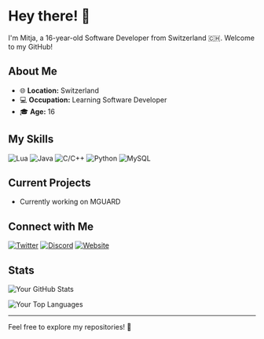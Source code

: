 # Hey there! 👋

I'm Mitja, a 16-year-old Software Developer from Switzerland 🇨🇭. Welcome to my GitHub!

## About Me

- 🌐 **Location:** Switzerland
- 💻 **Occupation:** Learning Software Developer
- 🎓 **Age:** 16

## My Skills

![Lua](https://img.shields.io/badge/Lua-70%25-blue)
![Java](https://img.shields.io/badge/Java-25%25-orange)
![C/C++](https://img.shields.io/badge/C%2FC%2B%2B-50%25-green)
![Python](https://img.shields.io/badge/Python-85%25-yellow)
![MySQL](https://img.shields.io/badge/MySQL-80%25-lightgrey)

## Current Projects

- Currently working on MGUARD 

## Connect with Me

[![Twitter](https://img.shields.io/badge/Twitter-%40mitjach-blue)](https://twitter.com/mitjach)
[![Discord](https://img.shields.io/badge/Discord-mitjach%239876-orange)](https://discord.gg/mitjaa)
[![Website](https://img.shields.io/badge/Website-mitjach.dev-brightgreen)](https://mitjach.dev)

## Stats

![Your GitHub Stats](https://github-readme-stats.vercel.app/api?username=mitjach&show_icons=true&hide=contribs,prs&theme=radical)

![Your Top Languages](https://github-readme-stats.vercel.app/api/top-langs/?username=mitjach&layout=compact&theme=radical)

---

Feel free to explore my repositories! 🚀
